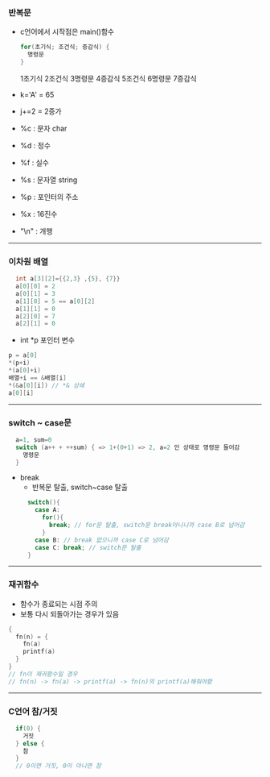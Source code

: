 ### 반복문
  - c언어에서 시작점은 main()함수
    ```c
    for(초기식; 조건식; 증감식) {
      명령문
    }
    ```
    1초기식 2조건식 3명령문 4증감식 5조건식 6명령문 7증감식

  - k='A' = 65
  - j+=2 = 2증가
  - %c : 문자 char
  - %d : 정수
  - %f : 실수
  - %s : 문자열 string
  - %p : 포인터의 주소
  - %x : 16진수
  - "\n" : 개행
---

### 이차원 배열
  ```c
    int a[3][2]={{2,3} ,{5}, {7}}
    a[0][0] = 2
    a[0][1] = 3
    a[1][0] = 5 == a[0][2]
    a[1][1] = 0
    a[2][0] = 7
    a[2][1] = 0
  ```
  - int *p 포인터 변수
  ```c
  p = a[0]
  *(p+i)
  *(a[0]+i)
  배열+i == &배열[i]
  *(&a[0][i]) // *& 상쇄
  a[0][i]
  ```
---

### switch ~ case문
  ```c
    a=1, sum=0
    switch (a++ + ++sum) { => 1+(0+1) => 2, a=2 인 상태로 명령문 들어감
      명령문
    }
  ```
  - break
    - 반복문 탈출, switch~case 탈출
    ```c
      switch(){
        case A:
          for(){
            break; // for문 탈출, switch문 break아니니까 case B로 넘어감
          }
        case B: // break 없으니까 case C로 넘어감
        case C: break; // switch문 탈출
      }
    ```
---

### 재귀함수
  - 함수가 종료되는 시점 주의
  - 보통 다시 되돌아가는 경우가 있음
  ```c
  {
    fn(n) = {
      fn(a)
      printf(a)
    }
  }
  // fn이 재귀함수일 경우
  // fn(n) -> fn(a) -> printf(a) -> fn(n)의 printf(a)해줘야함
  ```
---

### C언어 참/거짓
```c
  if(0) {
    거짓
  } else {
    참
  }
  // 0이면 거짓, 0이 아니면 참
```